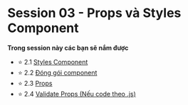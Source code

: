 # Session 03 - Props và Styles Component

**Trong session này các bạn sẽ nắm được**

- ⭐ 2.1 [Styles Component](2.3.Add-style-Component.md)
- ⭐ 2.2 [Đóng gói component](2.4.Encapsulate-a-Component)
- ⭐ 2.3 [Props](2.1Props.md)
- ⭐ 2.4 [Validate Props (Nếu code theo .js)](2.5.PropTypes.md)
